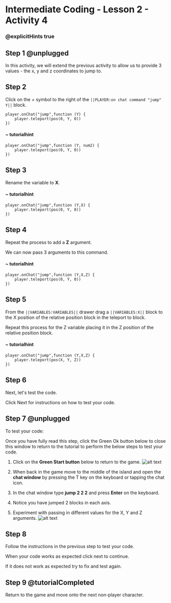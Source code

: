 # Intermediate Coding - Lesson 2 - Activity 4

### @explicitHints true

## Step 1 @unplugged
In this activity, we will extend the previous activity to allow us to provide 3 values - the x, y and z coordinates to jump to.

## Step 2
Click on the + symbol to the right of the ``||PLAYER:on chat command "jump" Y||`` block.
```template
player.onChat("jump",function (Y) {
	player.teleport(pos(0, Y, 0))
})
```
#### ~ tutorialhint
```blocks 
player.onChat("jump",function (Y, num2) {
	player.teleport(pos(0, Y, 0))
})
```
## Step 3
Rename the variable to **X**.
#### ~ tutorialhint
```blocks 
player.onChat("jump",function (Y,X) {
	player.teleport(pos(0, Y, 0))
})
```

## Step 4
Repeat the process to add a **Z** argument.

We can now pass 3 arguments to this command.
#### ~ tutorialhint
```blocks 
player.onChat("jump",function (Y,X,Z) {
	player.teleport(pos(0, Y, 0))
})
```

## Step 5
From the ``||VARIABLES:VARIABLES||`` drawer drag a ``||VARIABLES:X||`` block to the X position of the relative position block in the teleport to block.

Repeat this process for the Z variable placing it in the Z position of the relative position block.
#### ~ tutorialhint
```blocks 
player.onChat("jump",function (Y,X,Z) {
	player.teleport(pos(X, Y, Z))
})
```

## Step 6
Next, let's test the code.

Click Next for instructions on how to test your code.

## Step 7 @unplugged
To test your code:

Once you have fully read this step, click the Green Ok button below to close this window to return to the tutorial to perform the below steps to test your code.

1. Click on the **Green Start button** below to return to the game.
![alt text](https://intermediatev3.codingcredentials.com/Lesson2/2.1.1/images/2.jpg?raw=true "Start")


2. When back in the game move to the middle of the island and open the **chat window** by pressing the T key on the keyboard or tapping the chat icon.
3. In the chat window type **jump 2 2 2** and press **Enter** on the keyboard.
4. Notice you have jumped 2 blocks in each axis.
5. Experiment with passing in different values for the X, Y and Z arguments.
![alt text](https://intermediatev3.codingcredentials.com/Lesson2/2.2.2/images/1-MultipleArguments.jpg?raw=true"Jump")

## Step 8
Follow the instructions in the previous step to test your code.

When your code works as expected click next to continue.

If it does not work as expected try to fix and test again.

## Step 9 @tutorialCompleted
Return to the game and move onto the next non-player character.

